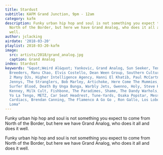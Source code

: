 ```yaml
---
title: Stardust
subtitle: KAFM Grand Junction, 9pm - 12am
category: kafm
description: Funky urban hip hop and soul is not something you expect to come from
  North of the Border, but here we have Grand Analog, who does it all and does it
  well.
author: jclacking
airdate: '2018-03-20'
playlist: 2018-03-20-kafm
image:
  src: artists/2018/grand_analog.jpg
  caption: Grand Analog
index: Stardust
keywords: "&quot;Weird Al&quot; Yankovic, Grand Analog, Sun Seeker, Tenderloin, The
  Breeders, Manu Chao, Elvis Costello, Dean Ween Group, Southern Culture On The Skids,
  2 Many DJs, Higher Intelligence Agency, Hanni El Khatib, Paul McCartney, The Wailin&#39;
  Jennys, The Stranglers, Bob Marley, Artichoke, Here Come The Mummies, Willie Wisely,
  Surfer Blood, Death By Unga Bunga, Warbly Jets, Gwenno, Holy, Steve Hancoff, Mo
  Kenney, Milk Cult, Fishbone, The Paradimes, Shame, The Dandy Warhols, Minor Threat,
  Yo La Tengo, METZ, Car Seat Headrest, Tune-Yards, Osaka Popstar, Messer Chups, The
  Cardiacs, Brendan Canning, The Flamenco A Go Go , Ron Gallo, Los Lobos, Paleface,
  Loma"
---
```

Funky urban hip hop and soul is not something you expect to come from North of the Border, but here we have Grand Analog, who does it all and does it well.<!--more-->

Funky urban hip hop and soul is not something you expect to come from North of the Border, but here we have Grand Analog, who does it all and does it well.
